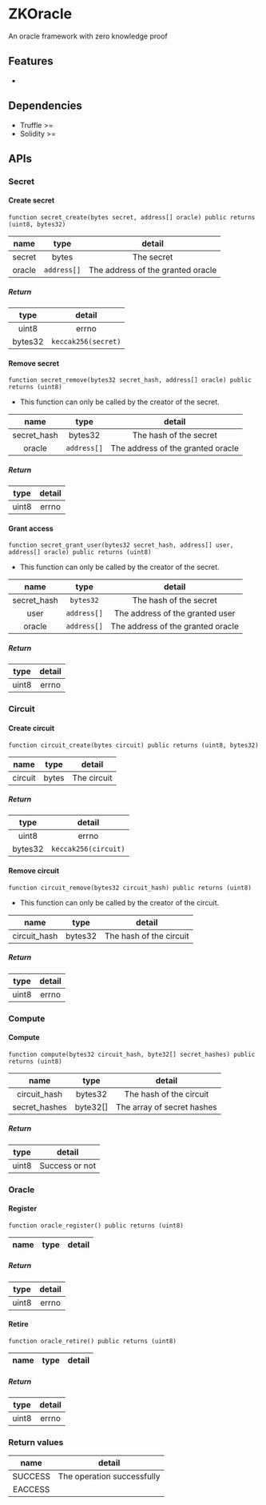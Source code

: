 # ZKOracle
An oracle framework with zero knowledge proof

## Features

* 

## Dependencies

* Truffle >=
* Solidity >=

## APIs

### Secret

#### Create secret

`function secret_create(bytes secret, address[] oracle) public returns (uint8, bytes32)`

| name | type | detail |
| :--: | :--: | :--: |
| secret | bytes | The secret |
| oracle | `address[]` | The address of the granted oracle |

##### Return

| type | detail |
| :--: | :--: |
| uint8 | errno |
| bytes32 | `keccak256(secret)` |

#### Remove secret 

`function secret_remove(bytes32 secret_hash, address[] oracle) public returns (uint8)`

* This function can only be called by the creator of the secret.

| name | type | detail |
| :--: | :--: | :--: |
| secret_hash | bytes32 | The hash of the secret |
| oracle | `address[]` | The address of the granted oracle |

##### Return

| type | detail |
| :--: | :--: |
| uint8 | errno |

#### Grant access

`function secret_grant_user(bytes32 secret_hash, address[] user, address[] oracle) public returns (uint8)`

* This function can only be called by the creator of the secret.

| name | type | detail |
| :--: | :--: | :--: |
| secret_hash | `bytes32` | The hash of the secret |
| user | `address[]` | The address of the granted user |
| oracle | `address[]` | The address of the granted oracle |

##### Return

| type | detail |
| :--: | :--: |
| uint8 | errno |

### Circuit

#### Create circuit 

`function circuit_create(bytes circuit) public returns (uint8, bytes32)`

| name | type | detail |
| :--: | :--: | :--: |
| circuit | bytes | The circuit |

##### Return

| type | detail |
| :--: | :--: |
| uint8 | errno |
| bytes32 | `keccak256(circuit)` |

#### Remove circuit 

`function circuit_remove(bytes32 circuit_hash) public returns (uint8)`

* This function can only be called by the creator of the circuit.

| name | type | detail |
| :--: | :--: | :--: |
| circuit_hash | bytes32 | The hash of the circuit |

##### Return

| type | detail |
| :--: | :--: |
| uint8 | errno |

### Compute

#### Compute

`function compute(bytes32 circuit_hash, byte32[] secret_hashes) public returns (uint8)`

| name | type | detail |
| :--: | :--: | :--: |
| circuit_hash | bytes32 | The hash of the circuit |
| secret_hashes | byte32[] | The array of secret hashes |

##### Return

| type | detail |
| :--: | :--: |
| uint8 | Success or not |

### Oracle

#### Register

`function oracle_register() public returns (uint8)`

| name | type | detail |
| :--: | :--: | :--: |

##### Return

| type | detail |
| :--: | :--: |
| uint8 | errno |

#### Retire

`function oracle_retire() public returns (uint8)`

| name | type | detail |
| :--: | :--: | :--: |

##### Return

| type | detail |
| :--: | :--: |
| uint8 | errno |

### Return values

| name | detail |
| :--: | :--: |
| SUCCESS | The operation successfully |
| EACCESS |  |
